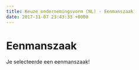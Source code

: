 ```yaml
---
title: Keuze ondernemingsvorm (NL) - Eenmanszaak
date: 2017-11-07 23:43:33 +0000
---
```

# Eenmanszaak

Je selecteerde een eenmanszaak!